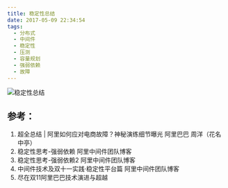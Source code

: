 ```yaml
---
title: 稳定性总结
date: 2017-05-09 22:34:54
tags:
  - 分布式
  - 中间件  
  - 稳定性
  - 压测
  - 容量规划
  - 强弱依赖
  - 故障
---
```


![稳定性总结](http://www6v.github.io/www6vHome/stability/stability.jpg "稳定性总结")

## 参考：

1. 超全总结 | 阿里如何应对电商故障？神秘演练细节曝光 阿里巴巴 周洋（花名中亭）
2. 稳定性思考-强弱依赖 阿里中间件团队博客
3. 稳定性思考-强弱依赖2 阿里中间件团队博客
4. 中间件技术及双十一实践·稳定性平台篇 阿里中间件团队博客
5. 尽在双11阿里巴巴技术演进与超越

